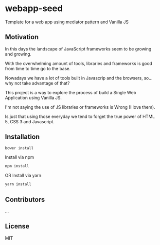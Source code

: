 # webapp-seed
Template for a web app using mediator pattern and Vanilla JS

## Motivation

In this days the landscape of JavaScript frameworks seem to be growing and growing.

With the overwhelming amount of tools, libraries and frameworks is good from time to time go to the base.

Nowadays we have a lot of tools built in Javascrip and the browsers, so... why not take advantage of that?

This project is a way to explore the process of build a Single Web Application using Vanilla JS.

I'm not saying the use of JS libraries or frameworks is Wrong (I love them).

Is just that using those everyday we tend to forget the true power of HTML 5, CSS 3 and Javascript.


## Installation


```js
bower install
```

Install via npm

```js
npm install
```
OR
Install via yarn

```js
yarn install
```


## Contributors

...

## License

MIT